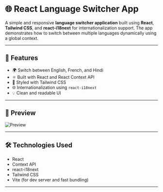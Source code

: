 # 🌐 React Language Switcher App

A simple and responsive **language switcher application** built using **React**, **Tailwind CSS**, and **react-i18next** for internationalization support. The app demonstrates how to switch between multiple languages dynamically using a global context.

---

## 🚀 Features

- 🌍 Switch between English, French, and Hindi
- ⚛️ Built with React and React Context API
- 🎨 Styled with Tailwind CSS
- 🌐 Internationalization using `react-i18next`
- 💡 Clean and readable UI

---

## 📸 Preview

![Preview](screenshot.png) <!-- (Add screenshot if available) -->

---

## 🛠️ Technologies Used

- React
- Context API
- react-i18next
- Tailwind CSS
- Vite (for dev server and fast bundling)

---
